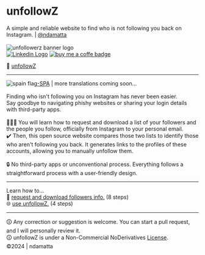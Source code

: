 # unfollowZ<br> 
A simple and reliable website to find who is not following you back on Instagram. | <a href="https://www.github.com/ndamatta">@ndamatta</a><br>
<br>
<picture><img src="https://github.com/ndamatta/unfollowz/assets/105658793/ff980da6-a554-445f-acf9-0b86c7bb7217" alt="unfollowerz banner logo"></picture><br>
<a href="https://www.linkedin.com/in/natanael-damatta/" target="_blank"><img src="https://img.shields.io/badge/LinkedIn-0077B5?style=for-the-badge&logo=linkedin&logoColor=white" alt="Linkedin Logo"></a> <a href="https://www.buymeacoffee.com/ndamatta"><img src="https://img.shields.io/badge/Buy%20Me%20a%20Coffee-ffdd00?style=for-the-badge&logo=buy-me-a-coffee&logoColor=black" alt="buy me a coffe badge"></a>

🔗 <a href="https://ndamatta.github.io/unfollowz/">unfollowZ</a><br>
___
<picture><img src="https://github.com/ndamatta/unfollowz/assets/105658793/50af879e-ecbb-4ffb-b06e-e76862af5166" alt="spain flag"></picture><a href="https://github.com/ndamatta/unfollowz/blob/main/readmes/%5Bspa%5DREADME.md">-SPA</a> | more translations coming soon...
<br>
<br>
Finding who isn't following you on Instagram has never been easier.<br>
Say goodbye to navigating phishy websites or sharing your login details with third-party apps.<br>
<br>
👨🏻‍🏫 You will learn how to request and download a list of your followers and the people you follow, officially from Instagram to your personal email.<br>
✔️ Then, this open source website compares those two lists to identify those who aren't following you back. It generates links to the profiles of these accounts, allowing you to manually unfollow them.<br>
<br>
🔒 No third-party apps or unconventional process. Everything follows a straightforward process with a user-friendly design.
___
Learn how to...<br>
📂 <a href="https://github.com/ndamatta/unfollowz/blob/main/howToDownloadInfo.md">request and download followers info.</a> (8 steps)<br>
🌐 <a href="https://github.com/ndamatta/unfollowz/blob/main/howToUseWebsite.md">use unfollowZ.</a> (4 steps)<br>
___
🛈 Any correction or suggestion is welcome. You can start a pull request, and I will personally review it.<br>
🛈 unfollowZ is under a Non-Commercial NoDerivatives <a href="https://github.com/ndamatta/unfollowz/blob/main/LICENSE">License</a>.<br>
 ©2024 | ndamatta
